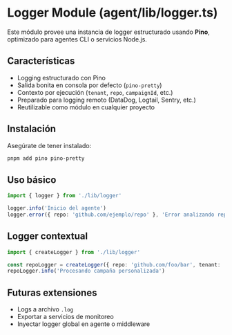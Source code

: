 # Logger Module (agent/lib/logger.ts)

Este módulo provee una instancia de logger estructurado usando **Pino**, optimizado para agentes CLI o servicios Node.js.

## Características

- Logging estructurado con Pino
- Salida bonita en consola por defecto (`pino-pretty`)
- Contexto por ejecución (`tenant`, `repo`, `campaignId`, etc.)
- Preparado para logging remoto (DataDog, Logtail, Sentry, etc.)
- Reutilizable como módulo en cualquier proyecto

## Instalación

Asegúrate de tener instalado:
```bash
pnpm add pino pino-pretty
```

## Uso básico

```ts
import { logger } from './lib/logger'

logger.info('Inicio del agente')
logger.error({ repo: 'github.com/ejemplo/repo' }, 'Error analizando repo')
```

## Logger contextual

```ts
import { createLogger } from './lib/logger'

const repoLogger = createLogger({ repo: 'github.com/foo/bar', tenant: 'acme' })
repoLogger.info('Procesando campaña personalizada')
```

## Futuras extensiones
- Logs a archivo `.log`
- Exportar a servicios de monitoreo
- Inyectar logger global en agente o middleware 